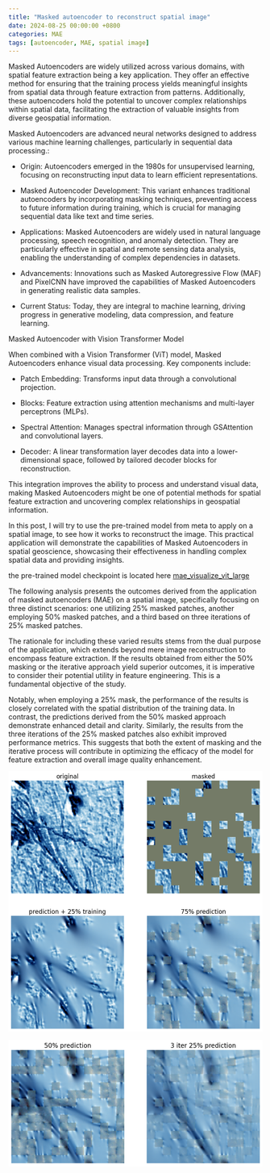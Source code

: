 ```yaml
---
title: "Masked autoencoder to reconstruct spatial image"
date: 2024-08-25 00:00:00 +0800
categories: MAE
tags: [autoencoder, MAE, spatial image]
---
```



Masked Autoencoders are widely utilized across various domains, with spatial feature extraction being a key application. They offer an effective method for ensuring that the training process yields meaningful insights from spatial data through feature extraction from patterns. Additionally, these autoencoders hold the potential to uncover complex relationships within spatial data, facilitating the extraction of valuable insights from diverse geospatial information.

Masked Autoencoders are advanced neural networks designed to address various machine learning challenges, particularly in sequential data processing.:

- Origin: Autoencoders emerged in the 1980s for unsupervised learning, focusing on reconstructing input data to learn efficient representations.

- Masked Autoencoder Development: This variant enhances traditional autoencoders by incorporating masking techniques, preventing access to future information during training, which is crucial for managing sequential data like text and time series.

- Applications: Masked Autoencoders are widely used in natural language processing, speech recognition, and anomaly detection. They are particularly effective in spatial and remote sensing data analysis, enabling the understanding of complex dependencies in datasets.

- Advancements: Innovations such as Masked Autoregressive Flow (MAF) and PixelCNN have improved the capabilities of Masked Autoencoders in generating realistic data samples.

- Current Status: Today, they are integral to machine learning, driving progress in generative modeling, data compression, and feature learning.

Masked Autoencoder with Vision Transformer Model

When combined with a Vision Transformer (ViT) model, Masked Autoencoders enhance visual data processing. Key components include:

- Patch Embedding: Transforms input data through a convolutional projection.

- Blocks: Feature extraction using attention mechanisms and multi-layer perceptrons (MLPs).

- Spectral Attention: Manages spectral information through GSAttention and convolutional layers.

- Decoder: A linear transformation layer decodes data into a lower-dimensional space, followed by tailored decoder blocks for reconstruction.

This integration improves the ability to process and understand visual data, making Masked Autoencoders might be one of potential methods for spatial feature extraction and uncovering complex relationships in geospatial information.

In this post, I will try to use the pre-trained model from meta to apply on a spatial image, to see how it works to reconstruct the image. This practical application will demonstrate the capabilities of Masked Autoencoders in spatial geoscience, showcasing their effectiveness in handling complex spatial data and providing insights.

the pre-trained model checkpoint is located here
[mae_visualize_vit_large](https://dl.fbaipublicfiles.com/mae/visualize/mae_visualize_vit_large.pth)

The following analysis presents the outcomes derived from the application of masked autoencoders (MAE) on a spatial image, specifically focusing on three distinct scenarios: one utilizing 25% masked patches, another employing 50% masked patches, and a third based on three iterations of 25% masked patches. 

The rationale for including these varied results stems from the dual purpose of the application, which extends beyond mere image reconstruction to encompass feature extraction. If the results obtained from either the 50% masking or the iterative approach yield superior outcomes, it is imperative to consider their potential utility in feature engineering. This is a fundamental objective of the study.

Notably, when employing a 25% mask, the performance of the results is closely correlated with the spatial distribution of the training data. In contrast, the predictions derived from the 50% masked approach demonstrate enhanced detail and clarity. Similarly, the results from the three iterations of the 25% masked patches also exhibit improved performance metrics. This suggests that both the extent of masking and the iterative process will contribute in optimizing the efficacy of the model for feature extraction and overall image quality enhancement.


![MAE run on one image](img/mae1.png)



![MAE run 3 iterations](img/mae2.png)

